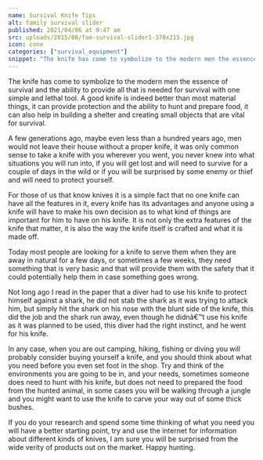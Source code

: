```yaml
---
name: Survival Knife Tips
alt: family survival slider
published: 2021/04/06 at 9:47 am
src: uploads/2015/08/fam-survival-slider1-370x215.jpg
icon: cone
categories: ["survival_equipment"]
snippet: "The knife has come to symbolize to the modern men the essence of survival and the ability to provide all that is needed for survival with one simple and lethal tool."
---
```

The knife has come to symbolize to the modern men the essence of survival and the ability to provide all that is needed for survival with one simple and lethal tool. A good knife is indeed better than most material things, it can provide protection and the ability to hunt and prepare food, it can also help in building a shelter and creating small objects that are vital for survival.

A few generations ago, maybe even less than a hundred years ago, men would not leave their house without a proper knife, it was only common sense to take a knife with you wherever you went, you never knew into what situations you will run into, if you will get lost and will need to survive for a couple of days in the wild or if you will be surprised by some enemy or thief and will need to protect yourself.

For those of us that know knives it is a simple fact that no one knife can have all the features in it, every knife has its advantages and anyone using a knife will have to make his own decision as to what kind of things are important for him to have on his knife. It is not only the extra features of the knife that matter, it is also the way the knife itself is crafted and what it is made off.

Today most people are looking for a knife to serve them when they are away in natural for a few days, or sometimes a few weeks, they need something that is very basic and that will provide them with the safety that it could potentially help them in case something goes wrong.

Not long ago I read in the paper that a diver had to use his knife to protect himself against a shark, he did not stab the shark as it was trying to attack him, but simply hit the shark on his nose with the blunt side of the knife, this did the job and the shark run away, even though he didnâ€™t use his knife as it was planned to be used, this diver had the right instinct, and he went for his knife.

In any case, when you are out camping, hiking, fishing or diving you will probably consider buying yourself a knife, and you should think about what you need before you even set foot in the shop. Try and think of the environments you are going to be in, and your needs, sometimes someone does need to hunt with his knife, but does not need to prepared the food from the hunted animal, in some cases you will be walking through a jungle and you might want to use the knife to carve your way out of some thick bushes.

If you do your research and spend some time thinking of what you need you will have a better starting point, try and use the internet for information about different kinds of knives, I am sure you will be surprised from the wide verity of products out on the market. Happy hunting.